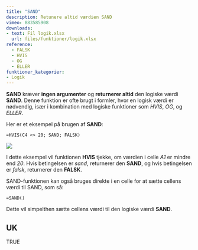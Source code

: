 ```yaml
---
title: "SAND"
description: Retunere altid værdien SAND
vimeo: 883585908
downloads: 
- text: Fil logik.xlsx
  url: files/funktioner/logik.xlsx
reference: 
  - FALSK
  - HVIS
  - OG
  - ELLER
funktioner_kategorier:
- Logik
---
```


**SAND** kræver **ingen argumenter** og **returnerer altid** den logiske værdi **SAND**. Denne funktion er ofte brugt i formler, hvor en logisk værdi er nødvendig, især i kombination med logiske funktioner som *HVIS*, *OG*, og *ELLER*.

<!--more-->

Her er et eksempel på brugen af **SAND**:

    =HVIS(C4 <> 20; SAND; FALSK)

![](/image/sand.jpg)

I dette eksempel vil funktionen **HVIS** tjekke, om værdien i celle *A1* er mindre end *20*. Hvis betingelsen er *sand*, returnerer den **SAND**, og hvis betingelsen er *falsk*, returnerer den **FALSK**.

SAND-funktionen kan også bruges direkte i en celle for at sætte cellens værdi til SAND, som så:

    =SAND()

Dette vil simpelthen sætte cellens værdi til den logiske værdi **SAND**.

## UK
TRUE